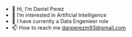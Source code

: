 - 👋 Hi, I’m Daniel Perez
- 👀 I’m interested in Artificial Intelligence
- 🌱 I have currently a Data Engenieer role
- 📫 How to reach me danperezm93@gmail.com

<!---
Danprz/Danprz is a ✨ special ✨ repository because its `README.md` (this file) appears on your GitHub profile.
You can click the Preview link to take a look at your changes.
--->
